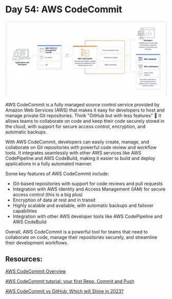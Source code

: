 # Day 54: AWS CodeCommit

![](images/day54-01.png)


AWS CodeCommit is a fully managed source control service provided by Amazon Web Services (AWS) that makes it easy for developers to host and manage private Git repositories. Think "GitHub but with less features" 🤣 It allows teams to collaborate on code and keep their code securely stored in the cloud, with support for secure access control, encryption, and automatic backups.

With AWS CodeCommit, developers can easily create, manage, and collaborate on Git repositories with powerful code review and workflow tools. It integrates seamlessly with other AWS services like AWS CodePipeline and AWS CodeBuild, making it easier to build and deploy applications in a fully automated manner.

Some key features of AWS CodeCommit include:

- Git-based repositories with support for code reviews and pull requests
- Integration with AWS Identity and Access Management (IAM) for secure access control (this is a big plus)
- Encryption of data at rest and in transit
- Highly scalable and available, with automatic backups and failover capabilities
- Integration with other AWS developer tools like AWS CodePipeline and AWS CodeBuild

Overall, AWS CodeCommit is a powerful tool for teams that need to collaborate on code, manage their repositories securely, and streamline their development workflows.



## Resources:

[AWS CodeCommit Overview](https://youtu.be/5kFmfgFYOx4)

[AWS CodeCommit tutorial: your first Repo, Commit and Push](https://youtu.be/t7M8pHCh5Xs)

[AWS CodeCommit vs GitHub: Which will Shine in 2023?](https://appwrk.com/aws-codecommit-vs-github)
